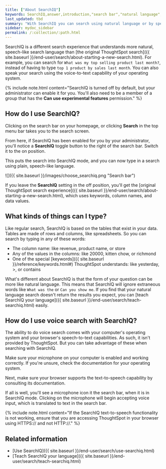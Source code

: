 ```yaml
---
title: ["About SearchIQ"]
keywords: SearchIQ,answer,introduction,"search bar","natural language",speech,voice
last_updated: tbd
summary: "With SearchIQ you can search using natural language or by speaking."
sidebar: mydoc_sidebar
permalink: /:collection/:path.html
---
```


SearchIQ is a different search experience that understands more natural, speech-like search language than [the original ThoughtSpot search]({{ site.baseurl }}/end-user/search/about-starting-a-new-search.html). For example, you can search for `What was my top selling product last month?`, instead of having to type `top 1 product by sales last month`. You can also speak your search using the voice-to-text capability of your operating system.

{% include note.html content="SearchIQ is turned off by default, but your administrator can enable it for you. You'll also need to be a member of a group that has the **Can use experimental features** permission." %}

## How do I use SearchIQ?

Clicking on the search bar on your homepage, or clicking **Search** in the top menu bar takes you to the search screen.

From here, if SearchIQ has been enabled for you by your administrator, you'll notice a **SearchIQ** toggle button to the right of the search bar. Switch it to the on position.

This puts the search into SearchIQ mode, and you can now type in a search using plain, speech-like language.

 ![]({{ site.baseurl }}/images/choose_searchiq.png "Search bar")

If you leave the **SearchIQ** setting in the off position, you'll get the [original ThoughtSpot search experience]({{ site.baseurl }}/end-user/search/about-starting-a-new-search.html), which uses keywords, column names, and data values.

## What kinds of things can I type?

Like regular search, SearchIQ is based on the tables that exist in your data. Tables are made of rows and columns, like spreadsheets. So you can search by typing in any of these words:

-   The column name: like revenue, product name, or store
-   Any of the values in the columns: like 20000, kitten chow, or richmond
-   One of the special [keywords]({{ site.baseurl }}/reference/keywords.html#) ThoughtSpot understands: like yesterday, &gt;, or contains

What's different about SearchIQ is that the form of your question can be more like natural language. This means that SearchIQ will ignore extraneous words like `What was the` or `Can you show me`. If you find that your natural language search doesn't return the results you expect, you can [teach SearchIQ your language]({{ site.baseurl }}/end-user/search/teach-searchiq.html) easily.

## How do I use voice search with SearchIQ?

The ability to do voice search comes with your computer's operating system and your browser's speech-to-text capabilities. As such, it isn't provided by ThoughtSpot. But you can take advantage of these when searching with SearchIQ.

Make sure your microphone on your computer is enabled and working correctly. If you're unsure, check the documentation for your operating system.

Next, make sure your browser supports the text-to-speech capability by consulting its documentation.

If all is well, you'll see a microphone icon it the search bar, when it is in SearchIQ mode. Clicking on the microphone will begin accepting voice input, which is translated to text in the search bar.

{% include note.html content="If the SearchIQ text-to-speech functionality is not working, ensure that you are accessing ThoughtSpot in your browser using HTTPS:// and not HTTP://." %}

## Related information

-   [Use SearchIQ]({{ site.baseurl }}/end-user/search/use-searchiq.html)
-   [Teach SearchIQ your language]({{ site.baseurl }}/end-user/search/teach-searchiq.html)
